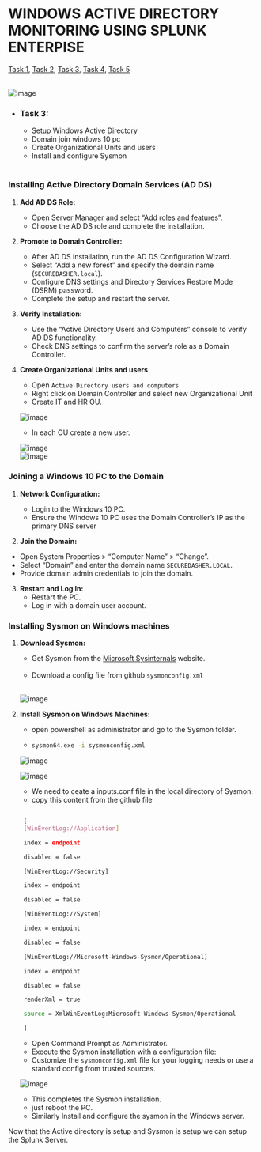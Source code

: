 # WINDOWS ACTIVE DIRECTORY MONITORING USING SPLUNK ENTERPISE
[Task 1](https://github.com/rajeevlraman/SIEM/blob/main/assets/AD_Project_task1.md), [Task 2](https://github.com/rajeevlraman/SIEM/blob/main/assets/AD_project_task2.md), [Task 3](https://github.com/rajeevlraman/SIEM/blob/main/assets/AD_Project_task3.md), [Task 4](https://github.com/rajeevlraman/SIEM/blob/main/assets/AD_Project_task4.md), [Task 5](https://github.com/rajeevlraman/SIEM/blob/main/assets/AD_Project_task5.md)<br><br>

![image](/assets/images/image1.png)

- ### Task 3:
     - Setup Windows Active Directory
     - Domain join windows 10 pc
     - Create Organizational Units and users
     - Install and configure Sysmon <br><br>


### Installing Active Directory Domain Services (AD DS)
1. **Add AD DS Role:**
   - Open Server Manager and select “Add roles and features”.
   - Choose the AD DS role and complete the installation.

2. **Promote to Domain Controller:**
   - After AD DS installation, run the AD DS Configuration Wizard.
   - Select “Add a new forest” and specify the domain name (`SECUREDASHER.local`).
   - Configure DNS settings and Directory Services Restore Mode (DSRM) password.
   - Complete the setup and restart the server.

3. **Verify Installation:**
   - Use the “Active Directory Users and Computers” console to verify AD DS functionality.
   - Check DNS settings to confirm the server’s role as a Domain Controller.

4. **Create Organizational Units and users**
   - Open `Active Directory users and computers `
   - Right click on Domain Controller and select new Organizational Unit
   - Create IT and HR OU.

    ![image](/assets/images/image22.jpg)<br>

   - In each OU create a new user.<br>

    ![image](/assets/images/image23.jpg)<br>
    ![image](/assets/images/image25.jpg)<br>   

### Joining a Windows 10 PC to the Domain
1. **Network Configuration:**
   - Login to the Windows 10 PC.
   - Ensure the Windows 10 PC uses the Domain Controller’s IP as the primary DNS server
   
 2. **Join the Domain:**
   - Open System Properties > “Computer Name” > “Change”.
   - Select “Domain” and enter the domain name ` SECUREDASHER.LOCAL `.
   - Provide domain admin credentials to join the domain.

3. **Restart and Log In:**
   - Restart the PC.
   - Log in with a domain user account.

### Installing Sysmon on Windows machines

1. **Download Sysmon:**
   - Get Sysmon from the [Microsoft Sysinternals](https://docs.microsoft.com/en-us/sysinternals/downloads/sysmon) website.<br><bR>
   - Download a config file from github ` sysmonconfig.xml ` <br><br>    

    ![image](/assets/images/image38.jpg)<br>    



2. **Install Sysmon on Windows Machines:**
   
   - open powershell as administrator and go to the Sysmon folder.<br>

   - ```bash
     sysmon64.exe -i sysmonconfig.xml     
     ```
    ![image](/assets/images/image39.jpg)<br>

    ![image](/assets/images/image40.jpg)<br>


   - We need to ceate a inputs.conf file in the local directory of Sysmon.
   - copy this content from the github file
   ```bash

    [
    [WinEventLog://Application]

    index = endpoint

    disabled = false

    [WinEventLog://Security]

    index = endpoint

    disabled = false

    [WinEventLog://System]

    index = endpoint

    disabled = false

    [WinEventLog://Microsoft-Windows-Sysmon/Operational]

    index = endpoint

    disabled = false

    renderXml = true

    source = XmlWinEventLog:Microsoft-Windows-Sysmon/Operational

    ]

   ```
   - Open Command Prompt as Administrator.
   - Execute the Sysmon installation with a configuration file:<br>
   - Customize the `sysmonconfig.xml` file for your logging needs or use a standard config from trusted sources.

    ![image](/assets/images/image41.jpg)<br>

   - This completes the Sysmon installation.
   - just reboot the PC.
   - Similarly Install and configure the sysmon in the Windows server.

Now that the Active directory is setup and Sysmon is setup we can setup the Splunk Server.

